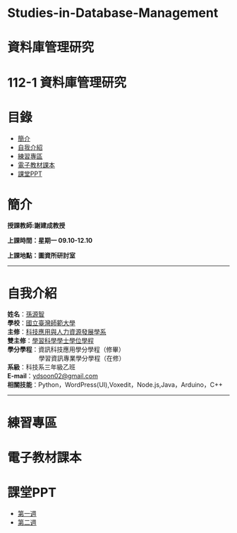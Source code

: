# Studies-in-Database-Management
# 資料庫管理研究
# 112-1 資料庫管理研究
# 目錄
+ [簡介](https://github.com/yuancc12/Studies-in-Database-Management/blob/main/README.md#%E7%B0%A1%E4%BB%8B)
+ [自我介紹](https://github.com/yuancc12/Studies-in-Database-Management/blob/main/README.md#%E8%87%AA%E6%88%91%E4%BB%8B%E7%B4%B9)
+ [練習專區]()
+ [電子教材課本]()
+ [課堂PPT](https://github.com/yuancc12/Studies-in-Database-Management/blob/main/README.md#%E8%AA%B2%E5%A0%82ppt)

# 簡介
**授課教師:謝建成教授**

**上課時間：星期一 09.10-12.10**

**上課地點：圖資所研討室**
***
# 自我介紹
**姓名**：[孫源智](https://yuancc12.github.io/web/mypages/)\
**學校**：[國立臺灣師範大學](https://www.ntnu.edu.tw/)\
**主修**：[科技應用與人力資源發展學系](https://www.tahrd.ntnu.edu.tw/)\
**雙主修**：[學習科學學士學位學程](https://www.upls.ntnu.edu.tw/)\
**學分學程**：資訊科技應用學分學程（修畢）\
&nbsp;&nbsp;&nbsp;&nbsp;&nbsp;&nbsp;&nbsp;&nbsp;&nbsp;&nbsp;&nbsp;&nbsp;&nbsp;&nbsp;&nbsp;&nbsp; &nbsp;學習資訊專業學分學程（在修）\
**系級**：科技系三年級乙班\
**E-mail**：ydsoon02@gmail.com\
**相關技能**：Python，WordPress(UI),Voxedit，Node.js,Java，Arduino，C++
***
# 練習專區
# 電子教材課本
# 課堂PPT
+ [第一週](https://moodle3.ntnu.edu.tw/pluginfile.php/1109126/mod_resource/content/1/1-Introduction.pdf)
+ [第二週](https://moodle3.ntnu.edu.tw/pluginfile.php/1109133/mod_resource/content/1/2-Data%20Modeling.pdf)
